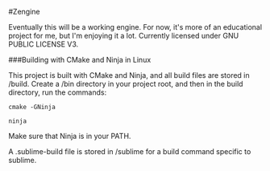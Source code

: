 #Zengine


Eventually this will be a working engine. For now, it's more of an educational project for me, but I'm enjoying it a lot. Currently licensed under GNU PUBLIC LICENSE V3.


###Building with CMake and Ninja in Linux


This project is built with CMake and Ninja, and all build files are stored in /build. Create a /bin directory in your project root, and then in the build directory, run the commands:

`cmake -GNinja`

`ninja`

Make sure that Ninja is in your PATH.

A .sublime-build file is stored in /sublime for a build command specific to sublime.

